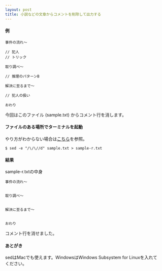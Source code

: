 ```yaml
---
layout: post
title: 小説などの文章からコメントを削除して出力する
---
```


#### 例

    事件の流れ〜
    
    // 犯人
    // トリック
    
    取り調べ〜
    
    // 推理のパターンB
    
    解決に至るまで〜
    
    // 犯人の扱い
    
    おわり

今回はこのファイル (sample.txt) からコメント行を消します。

#### ファイルのある場所でターミナルを起動

やり方がわからない場合は[こちら](https://book.mynavi.jp/macfan/detail_summary/id%3D41833)を参照。

    $ sed -e "/\/\//d" sample.txt > sample-r.txt

#### 結果

sample-r.txtの中身

    事件の流れ〜
    
    
    取り調べ〜
    
    
    解決に至るまで〜
    
    
    おわり

コメント行を消せました。

#### あとがき

sedはMacでも使えます。WindowsはWindows Subsystem for Linuxを入れてください。
